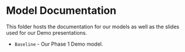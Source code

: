 # Model Documentation

This folder hosts the documentation for our models as well as the slides used for our Demo presentations.

- `Baseline` - Our Phase 1 Demo model.
